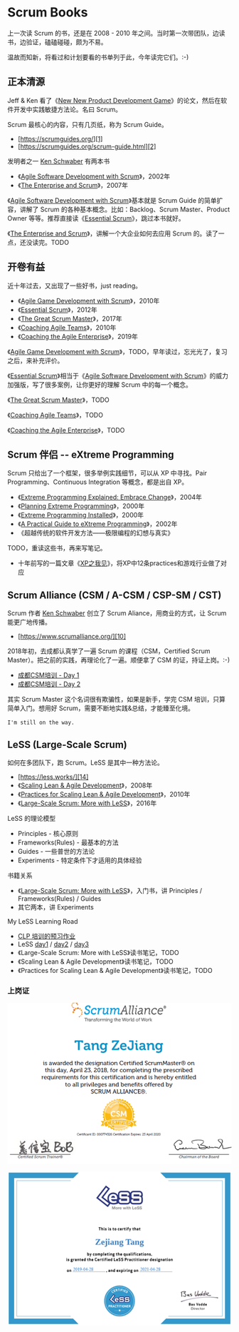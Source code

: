 # Scrum Books

上一次读 Scrum 的书，还是在 2008 - 2010 年之间。当时第一次带团队，边读书，边验证，磕磕碰碰，颇为不易。

温故而知新，将看过和计划要看的书单列于此，今年读完它们。:-)


## 正本清源

Jeff & Ken 看了《[New New Product Development Game][6]》的论文，然后在软件开发中实践敏捷方法论。名曰 Scrum。

Scrum 最核心的内容，只有几页纸，称为 Scrum Guide。

 * [https://scrumguides.org/][1]
 * [https://scrumguides.org/scrum-guide.html][2]

发明者之一 [Ken Schwaber][7] 有两本书

 * 《[Agile Software Development with Scrum][8]》，2002年
 * 《[The Enterprise and Scrum][9]》，2007年

《[Agile Software Development with Scrum][8]》基本就是 Scrum Guide 的简单扩容，讲解了 Scrum 的各种基本概念。比如：Backlog、Scrum Master、Product Owner 等等。推荐直接读《[Essential Scrum][3]》，跳过本书就好。

《[The Enterprise and Scrum][9]》，讲解一个大企业如何去应用 Scrum 的。读了一点，还没读完。TODO


## 开卷有益

近十年过去，又出现了一些好书，just reading。

 * 《[Agile Game Development with Scrum][13]》，2010年
 * 《[Essential Scrum][3]》，2012年
 * 《[The Great Scrum Master][11]》，2017年
 * 《[Coaching Agile Teams][18]》，2010年
 * 《[Coaching the Agile Enterprise][19]》，2019年

《[Agile Game Development with Scrum][13]》，TODO，早年读过，忘光光了，复习之后，来补充评价。

《[Essential Scrum][3]》相当于《[Agile Software Development with Scrum][8]》的威力加强版，写了很多案例，让你更好的理解 Scrum 中的每一个概念。

《[The Great Scrum Master][11]》，TODO

《[Coaching Agile Teams][18]》，TODO

《[Coaching the Agile Enterprise][19]》，TODO


## Scrum 伴侣 -- eXtreme Programming

Scrum 只给出了一个框架，很多举例实践细节，可以从 XP 中寻找。Pair Programming、Continuous Integration 等概念，都是出自 XP。

 * 《[Extreme Programming Explained: Embrace Change][20]》，2004年
 * 《[Planning Extreme Programming][24]》，2000年
 * 《[Extreme Programming Installed][23]》，2000年
 * 《[A Practical Guide to eXtreme Programming][24]》，2002年
 * 《超越传统的软件开发方法——极限编程的幻想与真实》

TODO，重读这些书，再来写笔记。

 * 十年前写的一篇文章《[XP之我见][26]》，将XP中12条practices和游戏行业做了对应


## Scrum Alliance (CSM / A-CSM / CSP-SM / CST)

Scrum 作者 [Ken Schwaber][7] 创立了 Scrum Aliance，用商业的方式，让 Scrum 能更广地传播。

 * [https://www.scrumalliance.org/][10]

2018年初，去成都认真学了一遍 Scrum 的课程（CSM，Certified Scrum Master）。把之前的实践，再理论化了一遍。顺便拿了 CSM 的证，持证上岗。:-)

 * [成都CSM培训 - Day 1][4]
 * [成都CSM培训 - Day 2][5]

其实 Scrum Master 这个名词很有欺骗性，如果是新手，学完 CSM 培训，只算简单入门。想用好 Scrum，需要不断地实践&总结，才能臻至化境。

```
I'm still on the way.
```


## LeSS (Large-Scale Scrum)

如何在多团队下，跑 Scrum。LeSS 是其中一种方法论。

 * [https://less.works/][14]
 * 《[Scaling Lean & Agile Development][15]》，2008年
 * 《[Practices for Scaling Lean & Agile Development][16]》，2010年
 * 《[Large-Scale Scrum: More with LeSS][12]》，2016年

LeSS 的理论模型

 * Principles - 核心原则
 * Frameworks(Rules) - 最基本的方法
 * Guides - 一些普世的方法论
 * Experiments - 特定条件下才适用的具体经验

书籍关系

 * 《[Large-Scale Scrum: More with LeSS][12]》，入门书，讲 Principles / Frameworks(Rules) / Guides
 * 其它两本，讲 Experiments

My LeSS Learning Road

 * [CLP 培训的预习作业][17]
 * LeSS [day1][20] / [day2][21] / [day3][22]
 * 《Large-Scale Scrum: More with LeSS》读书笔记，TODO
 * 《Scaling Lean & Agile Development》读书笔记，TODO
 * 《Practices for Scaling Lean & Agile Development》读书笔记，TODO


### 上岗证

![](images/2019_03_14_scrum_books/csm-certificate.png)

![](images/2019_03_14_scrum_books/clp-certificate.png)


[1]:https://scrumguides.org/
[2]:https://scrumguides.org/scrum-guide.html
[3]:https://www.amazon.com/Essential-Scrum-Practical-Addison-Wesley-Signature/dp/0137043295/
[4]:https://github.com/kasicass/blog/blob/master/scrum/2018_04_13_scrum_master_day_1.md
[5]:https://github.com/kasicass/blog/blob/master/scrum/2018_04_14_scrum_master_day_2.md
[6]:https://hbr.org/1986/01/the-new-new-product-development-game
[7]:https://en.wikipedia.org/wiki/Ken_Schwaber
[8]:https://www.amazon.com/Agile-Software-Development-Scrum/dp/0130676349/
[9]:https://www.amazon.com/Enterprise-Scrum-Developer-Best-Practices/dp/0735623376/
[10]:https://www.scrumalliance.org/
[11]:https://www.amazon.com/Great-ScrumMaster-ScrumMasterWay-Addison-Wesley-Signature/dp/013465711X/
[12]:https://www.amazon.com/Large-Scale-Scrum-More-Addison-Wesley-Signature/dp/0321985710/
[13]:https://www.amazon.com/Agile-Development-Scrum-Addison-Wesley-Signature/dp/0321618521
[14]:https://less.works/
[15]:https://www.amazon.com/Scaling-Lean-Agile-Development-Organizational/dp/0321480961/
[16]:https://www.amazon.com/Practices-Scaling-Lean-Agile-Development/dp/0321636406/
[17]:https://github.com/kasicass/blog/blob/master/scrum/2019_03_31_less_preview_homework.md
[18]:https://www.amazon.com/Coaching-Agile-Teams-ScrumMasters-Addison-Wesley/dp/0321637704/
[19]:https://www.amazon.com/Extreme-Programming-Explained-Embrace-Change/dp/0321278658/
[20]:https://github.com/kasicass/blog/blob/master/scrum/2019_04_25_clp_day_1.md
[21]:https://github.com/kasicass/blog/blob/master/scrum/2019_04_26_clp_day_2.md
[22]:https://github.com/kasicass/blog/blob/master/scrum/2019_04_27_clp_day_3.md
[23]:https://www.amazon.com/Extreme-Programming-Installed-Ron-Jeffries/dp/0201708426/
[24]:https://www.amazon.com/Planning-Extreme-Programming-Kent-Beck/dp/0201710919/
[25]:https://www.amazon.com/Practical-Guide-eXtreme-Programming/dp/0130674826/
[26]:https://github.com/kasicass/blog/blob/master/scrum/2008_02_28_about_xp.md
